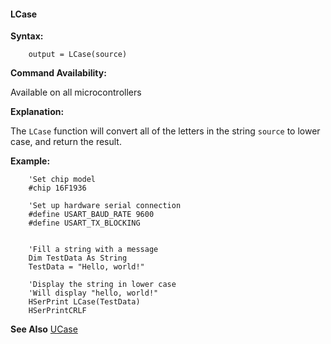 <div class="section">

<div class="titlepage">

<div>

<div>

#### <span id="lcase"></span>LCase

</div>

</div>

</div>

<span class="strong">**Syntax:**</span>

``` screen
    output = LCase(source)
```

<span class="strong">**Command Availability:**</span>

Available on all microcontrollers

<span class="strong">**Explanation:**</span>

The `LCase` function will convert all of the letters in the string
`source` to lower case, and return the result.

<span class="strong">**Example:**</span>

``` screen
    'Set chip model
    #chip 16F1936

    'Set up hardware serial connection
    #define USART_BAUD_RATE 9600
    #define USART_TX_BLOCKING


    'Fill a string with a message
    Dim TestData As String
    TestData = "Hello, world!"

    'Display the string in lower case
    'Will display "hello, world!"
    HSerPrint LCase(TestData)
    HSerPrintCRLF
```

<span class="strong">**See Also**</span>
<a href="ucase" class="link" title="UCase">UCase</a>

</div>
